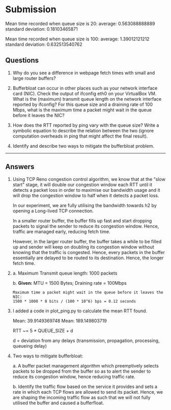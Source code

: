 # Submission

Mean time recorded when queue size is 20:
average: 0.563088888889
standard deviation: 0.18103465871

Mean time recorded when queue size is 100:
average: 1.39012121212
standard deviation: 0.632513540762

## Questions

1. Why do you see a difference in webpage fetch times with small and large router buffers?

2. Bufferbloat can occur in other places such as your network interface card (NIC). Check the output of ifconfig eth0 on your VirtualBox VM. What is the (maximum) transmit queue length on the network interface reported by ifconfig? For this queue size and a draining rate of 100 Mbps, what is the maximum time a packet might wait in the queue before it leaves the NIC?

3. How does the RTT reported by ping vary with the queue size? Write a symbolic equation to describe the relation between the two (ignore computation overheads in ping that might affect the final result).

4. Identify and describe two ways to mitigate the bufferbloat problem.

---
## Answers
1.  Using TCP Reno congestion control algorithm, we know that at the "slow start" stage, it will double our congestion window each RTT until it detects a packet loss in order to maximise our bandwidth usage and it will drop the congestion window to half when it detects a packet loss.

    In our experiment, we are fully utilising the bandwidth towards h2 by opening a Long-lived TCP connection. 

    In a smaller router buffer, the buffer fills up fast and start dropping packets to signal the sender to reduce its congestion window. Hence, traffic are managed early, reducing fetch time.

    However, in the larger router buffer, the buffer takes a while to be filled up and sender will keep on doubling its congestion window without knowing that the traffic is congested. Hence, every packets in the buffer essentially are delayed to be routed to its destination. Hence, the longer fetch time.

2.  a. Maximum Transmit queue length: 1000 packets

    b.  __Given:__ MTU = 1500 Bytes; Draining rate = 100Mbps

        Maximum time a packet might wait in the queue before it leaves the NIC:
        1500 * 1000 * 8 bits / (100 * 10^6) bps = 0.12 seconds

3.  I added a code in plot_ping.py to calculate the mean RTT found.

    Mean: 39.9149369748
    Mean: 189.149803719

    RTT ~= 5 * QUEUE_SIZE + d

    d = deviation from any delays (transmission, propagation, processing, queueing delay)

4.  Two ways to mitigate bufferbloat:

    a. A buffer packet management algorithm which preemptively selects packets to be dropped from the buffer so as to alert the sender to reduce its congestion window, hence reducing traffic rate.

    b. Identify the traffic flow based on the service it provides and sets a rate in which each TCP flows are allowed to send its packet. Hence, we are shaping the incoming traffic flow as such that we will not fully utilised the buffer and caused a bufferfloat.


